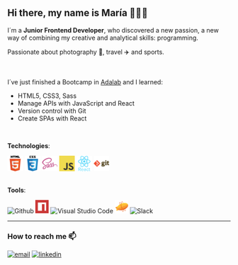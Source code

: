## Hi there, my name is María 👩🏻‍💻

I´m a **Junior Frontend Developer**, who discovered a new passion, a new way of combining my creative and analytical skills: programming. 

Passionate about photography 📸, travel :airplane: and sports.

<br>

I´ve just finished a Bootcamp in [Adalab](https://adalab.es/) and I learned:
  * HTML5, CSS3, Sass
  * Manage APIs with JavaScript and React
  * Version control with Git
  * Create SPAs with React
 
 <br>

**Technologies**: <br>
<div align="left">
  <img src="https://raw.githubusercontent.com/github/explore/80688e429a7d4ef2fca1e82350fe8e3517d3494d/topics/html/html.png" alt="HTML5" width="35" height="35"/>
  <img src="https://raw.githubusercontent.com/github/explore/80688e429a7d4ef2fca1e82350fe8e3517d3494d/topics/css/css.png" alt="CSS3" width="35" height="35"/>
  <img src="https://raw.githubusercontent.com/devicons/devicon/master/icons/sass/sass-original.svg" alt="Sass" width="35" height="35"/>
  <img src="https://raw.githubusercontent.com/github/explore/80688e429a7d4ef2fca1e82350fe8e3517d3494d/topics/javascript/javascript.png" alt="Javascript" width="35" height="35"/>
  <img src="https://raw.githubusercontent.com/devicons/devicon/master/icons/react/react-original-wordmark.svg" alt="React" width="35" height="35"/>
  <img src="https://raw.githubusercontent.com/github/explore/80688e429a7d4ef2fca1e82350fe8e3517d3494d/topics/git/git.png" alt="Git" width="35" height="35"/>
</div>
<br>

**Tools**:
<div align="left">
  <img src="https://camo.githubusercontent.com/f5f5fa1c2753be299a410838a5140a701cc66fb4adc13c0b9a3d45936d2bf0d8/68747470733a2f2f696d6167652e666c617469636f6e2e636f6d2f69636f6e732f706e672f3531322f32352f32353233312e706e67" alt="Github" width="30" height="30"/>
  <img src="https://raw.githubusercontent.com/github/explore/80688e429a7d4ef2fca1e82350fe8e3517d3494d/topics/npm/npm.png" alt="npm" width="30" height="30"/>
  <img src="https://camo.githubusercontent.com/9f1816fe8f44878d77803324ce8e3e1c4d2afc4e3f167b237e93848d3597d4fc/68747470733a2f2f75706c6f61642e77696b696d656469612e6f72672f77696b6970656469612f636f6d6d6f6e732f7468756d622f392f39612f56697375616c5f53747564696f5f436f64655f312e33355f69636f6e2e7376672f3130323470782d56697375616c5f53747564696f5f436f64655f312e33355f69636f6e2e7376672e706e67" alt="Visual Studio Code" width="30" height="30"/>
  <img src="https://raw.githubusercontent.com/github/explore/80688e429a7d4ef2fca1e82350fe8e3517d3494d/topics/zeplin/zeplin.png" alt="Zeplin" width="30" height="30"/>
  <img src="https://camo.githubusercontent.com/d04b3327e0e9fb941fb8dede96375c7425135a349054a0ed65e5047c59e8918c/68747470733a2f2f696d672e69636f6e73382e636f6d2f636f6c6f722f3435322f736c61636b2d6e65772e706e67" alt="Slack" width="30" height="30"/>
</div>
<hr>

### How to reach me 📫
  <a href="mailto:maria.serna.zafra@gmail.com"><img src="https://img.icons8.com/color/35/000000/gmail.png" alt="email"/></a>
  <a href="https://www.linkedin.com/in/mathieu-ledru"><img src="https://img.icons8.com/color/35/000000/linkedin.png" alt="linkedin"/></a>




